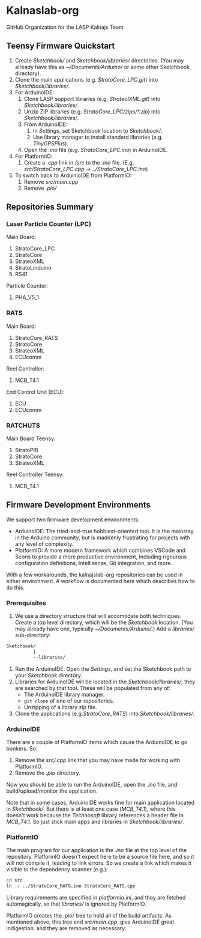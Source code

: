 # Kalnaslab-org
GitHub Organization for the LASP Kalnajs Team

## Teensy Firmware Quickstart

1. Create *Sketchbook/* and *Sketchbook/libraries/* directories.
   (You may already have this as *~/Documents/Arduino/* or some other Sketchbook directory).
1. Clone the main applications (e.g. *StratoCore_LPC.git*) into *Sketchbook/libraries/*.
1. For ArduinoIDE:
    1. Clone LASP support libraries (e.g. *StrateolXML.git*) into *Sketchbook/libraries/*.
    1. Unzip ZIP libraries (e.g. *StratoCore_LPC/zips/\*.zip*) into *Sketchbook/libraries/*.
    1. From ArduinoIDE:
        1. In *Settings*, set Sketchbook location to *Sketchbook/*.
        1. Use library manager to install standard libraries (e.g. *TinyGPSPlus*).
    1. Open the *.ino* file (e.g. *StratoCore_LPC.ino*) in ArduinoIDE.
1. For PlatformIO:
    1. Create a *.cpp* link in */src* to the *.ino* file. (E.g. *src/StratoCore_LPC.cpp -> ../StratoCore_LPC.ino*)
1. To switch back to ArduinioIDE from PlatformIO:
    1. Remove *src/main.cpp*
    2. Remove *.pio/* 

## Repositories Summary

### Laser Particle Counter (LPC)
Main Board:
1. StratoCore_LPC
2. StratoCore
3. StrateoXML
4. StratoLinduino
5. RS41

Particle Counter:
1. PHA_V5_1

### RATS
Main Board:
1. StratoCore_RATS
2. StratoCore
3. StrateoXML
4. ECUcomm

Reel Controller:
1. MCB_T4.1

End Control Unit (ECU):
1. ECU
2. ECUcomm

### RATCHUTS
Main Board Teensy:
1. StratoPIB
2. StratoCore
3. StrateoXML

Reel Controller Teensy:
1. MCB_T4.1

## Firmware Development Environments

We support two firmware development environments:
- ArduinoIDE: The tried-and-true hobbiest-oriented tool. It is the mainstay in the Arduino community,
  but is maddenly frustrating for projects with any level of complexity.
- PlatformIO: A more modern framework which combines VSCode and Scons to provide a more productive
  environment, including rigourous configuration definitions, Intellisense, Git integration,
  and more.

With a few workarounds, the kalnajslab-org repositories can be used in either environment. A
workflow is documented here which describes how to do this.

### Prerequisites

1. We use a directory structure that will accomodate both techniques.
   Create a top level directory, which will be the *Sketchbook* location.
   (You may already have one, typically *~/Documents/Arduino/*.) Add a *libraries/* sub-directory:
```sh
Sketchbook/ 
          |
          --libraries/
```
1. Run the ArduinoIDE. Open the *Settings*, and set the Sketchbook path to your
   *Sketchbook* directory.
1. Libraries for ArduinoIDE will be located in the *Sketchbook/libraries/*;
   they are searched by that tool. These will be populated from any of:
   - The ArduinoIDE library manager.
   - `git clone` of one of our repositories.
   - Unzipping of a library zip file.
1. Clone the applications (e.g.*StratoCore_RATS*) into *Sketchbook/libraries/*.

### ArduinoIDE

There are a couple of PlatformIO items which cause the ArduinoIDE to
go bonkers. So:
1. Remove the *src/.cpp* link that you may have made for working with PlatformIO.
2. Remove the *.pio* directory.

Now you should be able to run the ArduinoIDE, open the *.ino* file, and build/upload/monitor the
application.

Note that in some cases, ArduinoIDE works fine for main application located in
*Sketchbook/*. But there is at least one case (*MCB_T4.1*), where this doesn't
work because the *Technosoft* library references a header file in *MCB_T4.1*.
So just stick main apps and libraries in *Sketchbook/libraries/*.

### PlatformIO

The main program for our application is the *.ino* file at the top level of the
repository. PlatformIO doesn't expect here to be a source file here, and so it will
not compile it, leading to link errors. So we create a link which makes it visible 
to the dependency scanner (e.g.):

```sh
cd src
ln -s ../StratoCore_RATS.ino StratoCore_RATS.cpp
```

Library requirements are specified in *platformio.ini*, and they are
fetched automagically, so that *libraries/* is ignored by PlatformIO.

PlatformIO creates the *.pio/* tree to hold all of the build artifacts.
As mentioned above, this tree and *src/main.cpp*, give ArduinoIDE great 
indigestion. and they are removed as necessary. 


